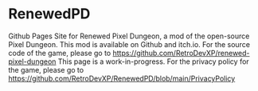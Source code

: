 # RenewedPD
Github Pages Site for Renewed Pixel Dungeon, a mod of the open-source Pixel Dungeon. 
This mod is available on Github and itch.io. For the source code of the game, please go to https://github.com/RetroDevXP/renewed-pixel-dungeon
This page is a work-in-progress. For the privacy policy for the game, please go to https://github.com/RetroDevXP/RenewedPD/blob/main/PrivacyPolicy
